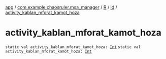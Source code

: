 [app](../../../index.md) / [com.example.chaosruler.msa_manager](../../index.md) / [R](../index.md) / [id](index.md) / [activity_kablan_mforat_kamot_hoza](.)

# activity_kablan_mforat_kamot_hoza

`static val activity_kablan_mforat_kamot_hoza: `[`Int`](https://kotlinlang.org/api/latest/jvm/stdlib/kotlin/-int/index.html)
`static val activity_kablan_mforat_kamot_hoza: `[`Int`](https://kotlinlang.org/api/latest/jvm/stdlib/kotlin/-int/index.html)